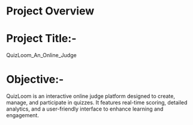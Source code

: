 # Project Overview
# Project Title:-
QuizLoom_An_Online_Judge

# Objective:-
QuizLoom is an interactive online judge platform designed to create, manage, and participate in quizzes. It features real-time scoring, detailed analytics, and a user-friendly interface to enhance learning and engagement.
